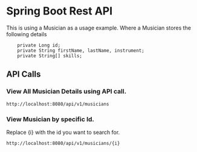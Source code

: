# Spring Boot Rest API
This is using a Musician as a usage example.
Where a Musician stores the following details
```
    private Long id;
    private String firstName, lastName, instrument;
    private String[] skills;
```
## API Calls
### View All Musician Details using API call.
```
http://localhost:8080/api/v1/musicians
```

### View Musician by specific Id.
Replace {i} with the id you want to search for.
```
http://localhost:8080/api/v1/musicians/{i}
```
